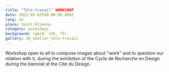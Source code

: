 ```yaml
---
title: "Télé-travail" WORKSHOP
date: 2022-05-01T00:00:00.000Z
lang: en
place: Saint-Étienne
category: workshops
background: rgb(0, 145, 75)
gallery: 20_atelier_tele-travail
---
```

Workshop open to all to compose images about "work" and to question our relation with it, during the  exhibition of the Cycle de Recherche en Design during the biennial at the Cité du Design.